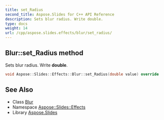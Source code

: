 ```yaml
---
title: set_Radius
second_title: Aspose.Slides for C++ API Reference
description: Sets blur radius. Write double.
type: docs
weight: 14
url: /cpp/aspose.slides.effects/blur/set_radius/
---
```

## Blur::set_Radius method


Sets blur radius. Write **double**.

```cpp
void Aspose::Slides::Effects::Blur::set_Radius(double value) override
```

## See Also

* Class [Blur](../)
* Namespace [Aspose::Slides::Effects](../../)
* Library [Aspose.Slides](../../../)
